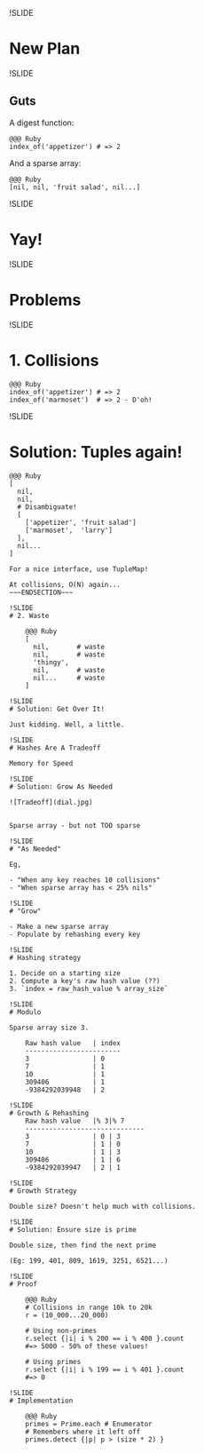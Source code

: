 !SLIDE
# New Plan

!SLIDE
## Guts

A digest function:

    @@@ Ruby
    index_of('appetizer') # => 2

And a sparse array:

    @@@ Ruby
    [nil, nil, 'fruit salad', nil...]


!SLIDE
# Yay!

!SLIDE
# Problems

!SLIDE
# 1. Collisions
    @@@ Ruby
    index_of('appetizer') # => 2
    index_of('marmoset')  # => 2 - D'oh!

!SLIDE
# Solution: Tuples again!
    @@@ Ruby
    [
      nil,
      nil,
      # Disambiguate!
      [
        ['appetizer', 'fruit salad']
        ['marmoset',  'larry']
      ],
      nil...
    ]

~~~SECTION:notes~~~
For a nice interface, use TupleMap!

At collisions, O(N) again...
~~~ENDSECTION~~~

!SLIDE
# 2. Waste

    @@@ Ruby
    [
      nil,       # waste
      nil,       # waste
      'thingy',
      nil,       # waste
      nil...     # waste
    ]

!SLIDE
# Solution: Get Over It!

Just kidding. Well, a little.

!SLIDE
# Hashes Are A Tradeoff

Memory for Speed

!SLIDE
# Solution: Grow As Needed

![Tradeoff](dial.jpg)


Sparse array - but not TOO sparse

!SLIDE
# "As Needed"

Eg, 

- "When any key reaches 10 collisions"
- "When sparse array has < 25% nils"

!SLIDE
# "Grow"

- Make a new sparse array
- Populate by rehashing every key

!SLIDE
# Hashing strategy

1. Decide on a starting size
2. Compute a key's raw hash value (??)
3. `index = raw_hash_value % array_size`

!SLIDE
# Modulo

Sparse array size 3.

    Raw hash value   | index
    ------------------------
    3                | 0
    7                | 1
    10               | 1
    309406           | 1
    -9384292039948   | 2

!SLIDE
# Growth & Rehashing
    Raw hash value   |% 3|% 7 
    ------------------------------
    3                | 0 | 3
    7                | 1 | 0
    10               | 1 | 3
    309406           | 1 | 6
    -9384292039947   | 2 | 1

!SLIDE
# Growth Strategy

Double size? Doesn't help much with collisions.

!SLIDE
# Solution: Ensure size is prime

Double size, then find the next prime

(Eg: 199, 401, 809, 1619, 3251, 6521...)

!SLIDE
# Proof

    @@@ Ruby
    # Collisions in range 10k to 20k
    r = (10_000...20_000)

    # Using non-primes
    r.select {|i| i % 200 == i % 400 }.count
    #=> 5000 - 50% of these values!

    # Using primes
    r.select {|i| i % 199 == i % 401 }.count
    #=> 0

!SLIDE
# Implementation

    @@@ Ruby
    primes = Prime.each # Enumerator
    # Remembers where it left off
    primes.detect {|p| p > (size * 2) }
